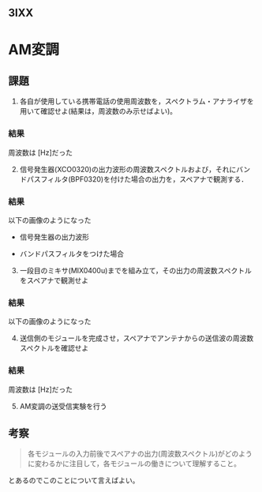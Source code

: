 ## 3IXX  

# AM変調

## 課題
1. 各自が使用している携帯電話の使用周波数を，スペクトラム・アナライザを用いて確認せよ(結果は，周波数のみ示せばよい)。

### 結果

周波数は [Hz]だった

2. 信号発生器(XCO0320)の出力波形の周波数スペクトルおよび，それにバンドパスフィルタ(BPF0320)を付けた場合の出力を，スペアナで観測する．

### 結果

以下の画像のようになった

- 信号発生器の出力波形

- バンドパスフィルタをつけた場合


3. 一段目のミキサ(MIX0400u)までを組み立て，その出力の周波数スペクトルをスペアナで観測せよ

### 結果

以下の画像のようになった

4. 送信側のモジュールを完成させ，スペアナでアンテナからの送信波の周波数スペクトルを確認せよ

### 結果

周波数は [Hz]だった

5. AM変調の送受信実験を行う

## 考察

> 各モジュールの入力前後でスペアナの出力(周波数スペクトル)がどのように変わるかに注目して，各モジュールの働きについて理解すること。

とあるのでこのことについて言えばよい。